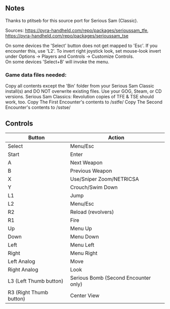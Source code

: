 ## Notes

Thanks to ptitseb for this source port for Serious Sam (Classic).

Sources: https://pyra-handheld.com/repo/packages/serioussam_tfe, https://pyra-handheld.com/repo/packages/serioussam_tse

On some devices the 'Select' button does not get mapped to 'Esc'.  If you encounter this, use 'L2'.
To invert right joystick look, set mouse-look invert under Options -> Players and Controls -> Customize Controls.  
On some devices 'Select+B' will invoke the menu.

### Game data files needed:

Copy all contents except the 'Bin' folder from your Serious Sam Classic install(s) and DO NOT overwrite existing files.
Use your GOG, Steam, or CD versions.  Serious Sam Classics: Revolution copies of TFE & TSE should work, too.
Copy The First Encounter's contents to /sstfe/
Copy The Second Encounter's contents to /sstse/


## Controls

| Button | Action |
|--|--| 
|Select|Menu/Esc|
|Start|Enter|
|A|Next Weapon|
|B|Previous Weapon|
|X|Use/Sniper Zoom/NETRICSA|
|Y|Crouch/Swim Down|
|L1|Jump|
|L2|Menu/Esc|
|R2|Reload (revolvers)|
|R1|Fire|
|Up|Menu Up|
|Down|Menu Down|
|Left|Menu Left|
|Right|Menu Right|
|Left Analog|Move|
|Right Analog|Look|
|L3 (Left Thumb button)|Serious Bomb (Second Encounter only)|
|R3 (Right Thumb button)|Center View|